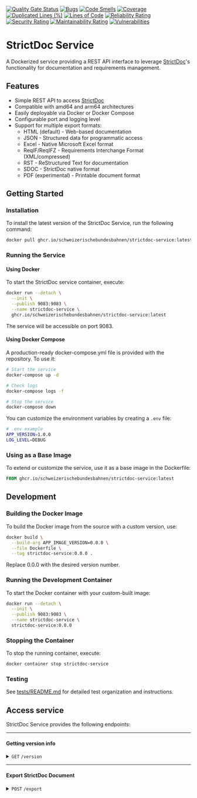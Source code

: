 [![Quality Gate Status](https://sonarcloud.io/api/project_badges/measure?project=SchweizerischeBundesbahnen_strictdoc-service&metric=alert_status)](https://sonarcloud.io/summary/new_code?id=SchweizerischeBundesbahnen_strictdoc-service)
[![Bugs](https://sonarcloud.io/api/project_badges/measure?project=SchweizerischeBundesbahnen_strictdoc-service&metric=bugs)](https://sonarcloud.io/summary/new_code?id=SchweizerischeBundesbahnen_strictdoc-service)
[![Code Smells](https://sonarcloud.io/api/project_badges/measure?project=SchweizerischeBundesbahnen_strictdoc-service&metric=code_smells)](https://sonarcloud.io/summary/new_code?id=SchweizerischeBundesbahnen_strictdoc-service)
[![Coverage](https://sonarcloud.io/api/project_badges/measure?project=SchweizerischeBundesbahnen_strictdoc-service&metric=coverage)](https://sonarcloud.io/summary/new_code?id=SchweizerischeBundesbahnen_strictdoc-service)
[![Duplicated Lines (%)](https://sonarcloud.io/api/project_badges/measure?project=SchweizerischeBundesbahnen_strictdoc-service&metric=duplicated_lines_density)](https://sonarcloud.io/summary/new_code?id=SchweizerischeBundesbahnen_strictdoc-service)
[![Lines of Code](https://sonarcloud.io/api/project_badges/measure?project=SchweizerischeBundesbahnen_strictdoc-service&metric=ncloc)](https://sonarcloud.io/summary/new_code?id=SchweizerischeBundesbahnen_strictdoc-service)
[![Reliability Rating](https://sonarcloud.io/api/project_badges/measure?project=SchweizerischeBundesbahnen_strictdoc-service&metric=reliability_rating)](https://sonarcloud.io/summary/new_code?id=SchweizerischeBundesbahnen_strictdoc-service)
[![Security Rating](https://sonarcloud.io/api/project_badges/measure?project=SchweizerischeBundesbahnen_strictdoc-service&metric=security_rating)](https://sonarcloud.io/summary/new_code?id=SchweizerischeBundesbahnen_strictdoc-service)
[![Maintainability Rating](https://sonarcloud.io/api/project_badges/measure?project=SchweizerischeBundesbahnen_strictdoc-service&metric=sqale_rating)](https://sonarcloud.io/summary/new_code?id=SchweizerischeBundesbahnen_strictdoc-service)
[![Vulnerabilities](https://sonarcloud.io/api/project_badges/measure?project=SchweizerischeBundesbahnen_strictdoc-service&metric=vulnerabilities)](https://sonarcloud.io/summary/new_code?id=SchweizerischeBundesbahnen_strictdoc-service)

# StrictDoc Service

A Dockerized service providing a REST API interface to leverage [StrictDoc](https://github.com/strictdoc-project/strictdoc)'s functionality for documentation and requirements management.

## Features

- Simple REST API to access [StrictDoc](https://github.com/strictdoc-project/strictdoc)
- Compatible with amd64 and arm64 architectures
- Easily deployable via Docker or Docker Compose
- Configurable port and logging level
- Support for multiple export formats:
  - HTML (default) - Web-based documentation
  - JSON - Structured data for programmatic access
  - Excel - Native Microsoft Excel format
  - ReqIF/ReqIFZ - Requirements Interchange Format (XML/compressed)
  - RST - ReStructured Text for documentation
  - SDOC - StrictDoc native format
  - PDF (experimental) - Printable document format

## Getting Started

### Installation

To install the latest version of the StrictDoc Service, run the following command:

```bash
docker pull ghcr.io/schweizerischebundesbahnen/strictdoc-service:latest
```

### Running the Service

#### Using Docker

To start the StrictDoc service container, execute:

```bash
docker run --detach \
  --init \
  --publish 9083:9083 \
  --name strictdoc-service \
  ghcr.io/schweizerischebundesbahnen/strictdoc-service:latest
```

The service will be accessible on port 9083.

#### Using Docker Compose

A production-ready docker-compose.yml file is provided with the repository. To use it:

```bash
# Start the service
docker-compose up -d

# Check logs
docker-compose logs -f

# Stop the service
docker-compose down
```

You can customize the environment variables by creating a `.env` file:

```bash
# .env example
APP_VERSION=1.0.0
LOG_LEVEL=DEBUG
```

### Using as a Base Image

To extend or customize the service, use it as a base image in the Dockerfile:

```Dockerfile
FROM ghcr.io/schweizerischebundesbahnen/strictdoc-service:latest
```

## Development

### Building the Docker Image

To build the Docker image from the source with a custom version, use:

```bash
docker build \
  --build-arg APP_IMAGE_VERSION=0.0.0 \
  --file Dockerfile \
  --tag strictdoc-service:0.0.0 .
```

Replace 0.0.0 with the desired version number.

### Running the Development Container

To start the Docker container with your custom-built image:

```bash
docker run --detach \
  --init \
  --publish 9083:9083 \
  --name strictdoc-service \
  strictdoc-service:0.0.0
```

### Stopping the Container

To stop the running container, execute:

```bash
docker container stop strictdoc-service
```

### Testing

See [tests/README.md](tests/README.md) for detailed test organization and instructions.

## Access service

StrictDoc Service provides the following endpoints:

------------------------------------------------------------------------------------------

#### Getting version info

<details>
  <summary>
    <code>GET</code> <code>/version</code>
  </summary>

##### Responses

> | HTTP code | Content-Type       | Response                                                                                                                            |
> |-----------|--------------------|-------------------------------------------------------------------------------------------------------------------------------------|
> | `200`     | `application/json` | `{ "python": "3.13.0", "strictdoc": "0.7.0", "strictdocService": "0.0.0", "timestamp": "2024-09-23T12:23:09Z" }` |

##### Example cURL

> ```bash
>  curl -X GET -H "Content-Type: application/json" http://localhost:9083/version
> ```

</details>


------------------------------------------------------------------------------------------

#### Export StrictDoc Document

<details>
  <summary>
    <code>POST</code> <code>/export</code>
  </summary>

##### Parameters

> | Parameter name | Type     | Data type | Description                                                                                                   |
> |----------------|----------|-----------|---------------------------------------------------------------------------------------------------------------|
> | format         | optional | string    | Export format: html, html2pdf, rst, json, excel, reqif-sdoc, reqifz-sdoc, sdoc, doxygen, spdx (default: html) |
> | file_name      | optional | string    | Base name for the output file (default: exported-document)                                                    |

##### Responses

> | HTTP code | Content-Type             | Response                      |
> |-----------|--------------------------|-------------------------------|
> | `200`     | Varies by export format  | Exported document (file)      |
> | `400`     | `plain/text`             | Error message with exception  |
> | `500`     | `plain/text`             | Error message with exception  |

##### Example cURL

> ```bash
> curl -X POST -H "Content-Type: text/plain" --data-binary @input.sdoc "http://localhost:9083/export?format=reqif-sdoc&file_name=requirements" --output requirements.reqif
> ```

</details>
